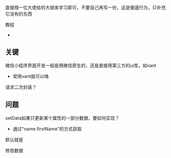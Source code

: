 直接按一位大佬给的大纲来学习即可，不要自己再写一份，这是傻逼行为，只补充它没有的东西

教程

- 



## 关键

微信小程序界面开发一般是用微信原生的，还是直接用第三方的ui库，如vant

- 常用vant就可以咯



请求二次封装？



## 问题

setData如果只更新某个属性的一部分数据，要如何实现？

- 通过"name.firstName"的方式获取

默认就是

修改数据